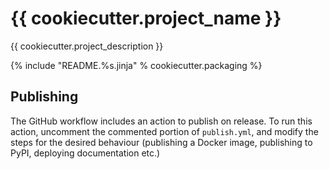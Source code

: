 # {{ cookiecutter.project_name }}

{{ cookiecutter.project_description }}

{% include "README.%s.jinja" % cookiecutter.packaging %}
## Publishing

The GitHub workflow includes an action to publish on release.
To run this action, uncomment the commented portion of `publish.yml`, and modify the steps for the desired behaviour (publishing a Docker image, publishing to PyPI, deploying documentation etc.)
